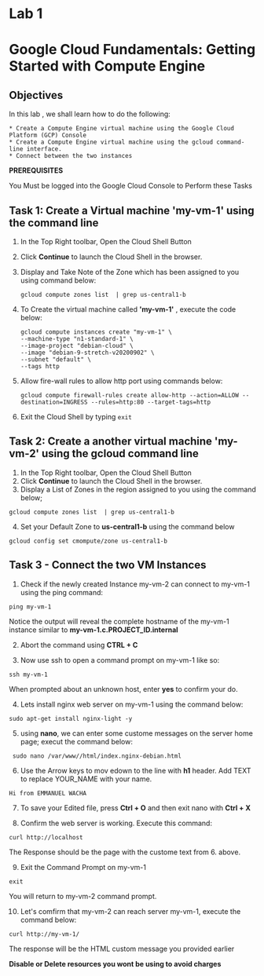 # Lab 1 
# Google Cloud Fundamentals: Getting Started with Compute Engine

## Objectives
In this lab , we shall learn how to do the following:

    * Create a Compute Engine virtual machine using the Google Cloud Platform (GCP) Console
    * Create a Compute Engine virtual machine using the gcloud command-line interface.
    * Connect between the two instances

**PREREQUISITES**

You Must be logged into the Google Cloud Console to Perform these Tasks



## Task 1: Create a Virtual machine **'my-vm-1'** using the command line
1. In the Top Right toolbar, Open the Cloud Shell Button
2. Click **Continue** to launch the Cloud Shell in the browser.
3. Display and Take Note of the Zone which has been assigned to you using command below:

    `gcloud compute zones list  | grep us-central1-b`

4. To Create the virtual machine called **'my-vm-1'** , execute the code below:

    ```
    gcloud compute instances create "my-vm-1" \
    --machine-type "n1-standard-1" \
    --image-project "debian-cloud" \
    --image "debian-9-stretch-v20200902" \
    --subnet "default" \
    --tags http
    ``` 

5. Allow fire-wall rules to allow http port using commands below:

    ` gcloud compute firewall-rules create allow-http --action=ALLOW --destination=INGRESS --rules=http:80 --target-tags=http `
5. Exit the Cloud Shell by typing  `exit`



## Task 2: Create a another virtual machine **'my-vm-2'** using the gcloud command line
1. In the Top Right toolbar, Open the Cloud Shell Button
2. Click **Continue** to launch the Cloud Shell in the browser.
3. Display a List of Zones in the region assigned to you  using the command below;

  ` gcloud compute zones list  | grep us-central1-b `

4. Set your Default Zone to **us-central1-b** using the command below

 ` gcloud config set cmompute/zone us-central1-b `



 ## Task 3 - Connect the two VM Instances 

 1. Check if the newly created Instance my-vm-2 can connect to my-vm-1 using the ping command:

 `ping my-vm-1`

 Notice the output will reveal the complete hostname of the my-vm-1 instance similar to **my-vm-1.c.PROJECT_ID.internal**

 2. Abort the command using **CTRL + C**

 3. Now use ssh to open a command prompt on my-vm-1 like so:

 `ssh my-vm-1`

When prompted about an unknown host, enter **yes** to confirm your do.

 4. Lets install nginx web server on my-vm-1 using the command below:

 ` sudo apt-get install nginx-light -y `

 5. using **nano**, we can enter some custome messages on the server home page; execut the command below:

 ` sudo nano /var/www//html/index.nginx-debian.html`

 6. Use the Arrow keys to mov edown to the line with **h1** header. Add TEXT to replace YOUR_NAME with your name.

`Hi from EMMANUEL WACHA`

7. To save your Edited file, press **Ctrl + O** and then exit nano with **Ctrl + X**

8. Confirm the web server is working. Execute this command:

`curl http://localhost`

The Response should be the page with the custome text from 6. above. 

9. Exit the Command Prompt on my-vm-1 

`exit`

You will return to my-vm-2 command prompt.

10. Let's comfirm that my-vm-2 can reach server my-vm-1, execute the command below:

`curl http://my-vm-1/`

The response will be the HTML custom message you provided earlier

**Disable or Delete resources you wont be using to avoid charges**


